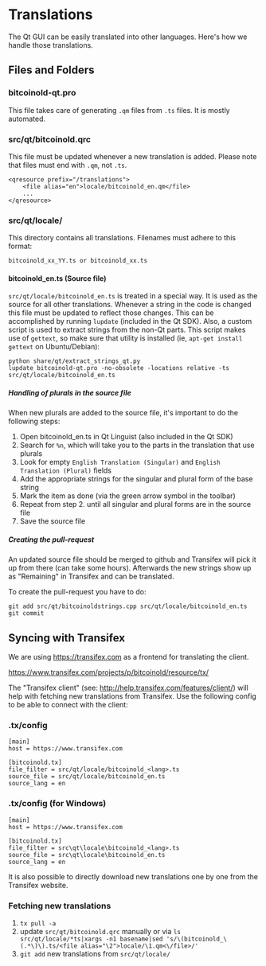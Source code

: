 Translations
============

The Qt GUI can be easily translated into other languages. Here's how we
handle those translations.

Files and Folders
-----------------

### bitcoinold-qt.pro

This file takes care of generating `.qm` files from `.ts` files. It is mostly
automated.

### src/qt/bitcoinold.qrc

This file must be updated whenever a new translation is added. Please note that
files must end with `.qm`, not `.ts`.

    <qresource prefix="/translations">
        <file alias="en">locale/bitcoinold_en.qm</file>
        ...
    </qresource>

### src/qt/locale/

This directory contains all translations. Filenames must adhere to this format:

    bitcoinold_xx_YY.ts or bitcoinold_xx.ts

#### bitcoinold_en.ts (Source file)

`src/qt/locale/bitcoinold_en.ts` is treated in a special way. It is used as the
source for all other translations. Whenever a string in the code is changed
this file must be updated to reflect those changes. This can be accomplished
by running `lupdate` (included in the Qt SDK). Also, a custom script is used
to extract strings from the non-Qt parts. This script makes use of `gettext`,
so make sure that utility is installed (ie, `apt-get install gettext` on 
Ubuntu/Debian):

    python share/qt/extract_strings_qt.py
    lupdate bitcoinold-qt.pro -no-obsolete -locations relative -ts src/qt/locale/bitcoinold_en.ts
    
##### Handling of plurals in the source file

When new plurals are added to the source file, it's important to do the following steps:

1. Open bitcoinold_en.ts in Qt Linguist (also included in the Qt SDK)
2. Search for `%n`, which will take you to the parts in the translation that use plurals
3. Look for empty `English Translation (Singular)` and `English Translation (Plural)` fields
4. Add the appropriate strings for the singular and plural form of the base string
5. Mark the item as done (via the green arrow symbol in the toolbar)
6. Repeat from step 2. until all singular and plural forms are in the source file
7. Save the source file

##### Creating the pull-request

An updated source file should be merged to github and Transifex will pick it
up from there (can take some hours). Afterwards the new strings show up as "Remaining"
in Transifex and can be translated.

To create the pull-request you have to do:

    git add src/qt/bitcoinoldstrings.cpp src/qt/locale/bitcoinold_en.ts
    git commit

Syncing with Transifex
----------------------

We are using https://transifex.com as a frontend for translating the client.

https://www.transifex.com/projects/p/bitcoinold/resource/tx/

The "Transifex client" (see: http://help.transifex.com/features/client/)
will help with fetching new translations from Transifex. Use the following
config to be able to connect with the client:

### .tx/config

    [main]
    host = https://www.transifex.com

    [bitcoinold.tx]
    file_filter = src/qt/locale/bitcoinold_<lang>.ts
    source_file = src/qt/locale/bitcoinold_en.ts
    source_lang = en
    
### .tx/config (for Windows)

    [main]
    host = https://www.transifex.com

    [bitcoinold.tx]
    file_filter = src\qt\locale\bitcoinold_<lang>.ts
    source_file = src\qt\locale\bitcoinold_en.ts
    source_lang = en

It is also possible to directly download new translations one by one from the Transifex website.

### Fetching new translations

1. `tx pull -a`
2. update `src/qt/bitcoinold.qrc` manually or via
   `ls src/qt/locale/*ts|xargs -n1 basename|sed 's/\(bitcoinold_\(.*\)\).ts/<file alias="\2">locale/\1.qm<\/file>/'`
3. `git add` new translations from `src/qt/locale/`
